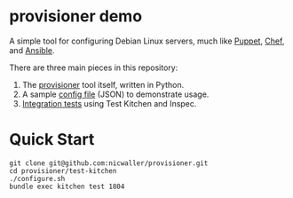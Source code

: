 # provisioner demo

A simple tool for configuring Debian Linux servers, much like [Puppet](https://puppet.com), [Chef](https://www.chef.io), and [Ansible](https://www.ansible.com).

There are three main pieces in this repository:

1. The [provisioner](provisioner/) tool itself, written in Python.
2. A sample [config file](test-kitchen/stage/server.json) (JSON) to demonstrate usage.
3. [Integration tests](test-kitchen/) using Test Kitchen and Inspec.

# Quick Start

```shell
git clone git@github.com:nicwaller/provisioner.git
cd provisioner/test-kitchen
./configure.sh
bundle exec kitchen test 1804
```
